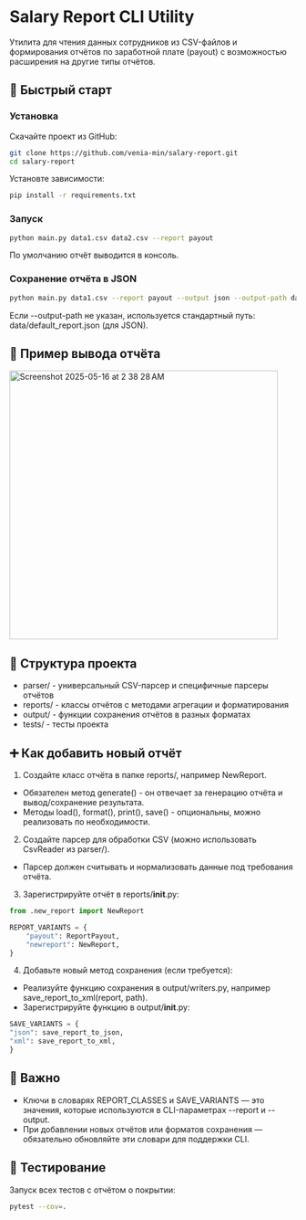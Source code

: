 # Salary Report CLI Utility

Утилита для чтения данных сотрудников из CSV-файлов и формирования отчётов по заработной плате (payout) с возможностью расширения на другие типы отчётов.

## 🚀 Быстрый старт

### Установка

Скачайте проект из GitHub:

```bash
git clone https://github.com/venia-min/salary-report.git
cd salary-report
```

Установте зависимости:
```bash
pip install -r requirements.txt
```

### Запуск
```bash
python main.py data1.csv data2.csv --report payout
```
По умолчанию отчёт выводится в консоль.

### Сохранение отчёта в JSON
```bash
python main.py data1.csv --report payout --output json --output-path data/default_report
```
Если --output-path не указан, используется стандартный путь:
data/default_report.json (для JSON).

## 📝 Пример вывода отчёта

<img width="471" alt="Screenshot 2025-05-16 at 2 38 28 AM" src="https://github.com/user-attachments/assets/41241988-ffe9-4f10-ae43-fb95da7bbd7b" />

## 🧩 Структура проекта
  
  -	parser/ - универсальный CSV-парсер и специфичные парсеры отчётов
  -	reports/ - классы отчётов с методами агрегации и форматирования
  -	output/ - функции сохранения отчётов в разных форматах
  -	tests/ - тесты проекта

## ➕ Как добавить новый отчёт
1. Создайте класс отчёта в папке reports/, например NewReport.
  - Обязателен метод generate() - он отвечает за генерацию отчёта и вывод/сохранение результата.
  - Методы load(), format(), print(), save() - опциональны, можно реализовать по необходимости.
2. Создайте парсер для обработки CSV (можно использовать CsvReader из parser/).
  - Парсер должен считывать и нормализовать данные под требования отчёта.
3. Зарегистрируйте отчёт в reports/__init__.py:
```python
from .new_report import NewReport

REPORT_VARIANTS = {
    "payout": ReportPayout,
    "newreport": NewReport,
}
```

4. Добавьте новый метод сохранения (если требуется):
  - Реализуйте функцию сохранения в output/writers.py, например save_report_to_xml(report, path).
  - Зарегистрируйте функцию в output/__init__.py:
```python
SAVE_VARIANTS = {
"json": save_report_to_json,
"xml": save_report_to_xml,
}
```

## 🔑 Важно

- Ключи в словарях REPORT_CLASSES и SAVE_VARIANTS — это значения, которые используются в CLI-параметрах --report и --output.
- При добавлении новых отчётов или форматов сохранения — обязательно обновляйте эти словари для поддержки CLI.

## 🧪 Тестирование

  Запуск всех тестов с отчётом о покрытии:
  ```bash
  pytest --cov=.
  ```




 
